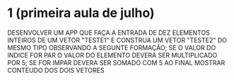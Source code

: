 # 1 (primeira aula de julho)

DESENVOLVER UM APP QUE FAÇA A ENTRADA DE DEZ ELEMENTOS INTEIROS DE UM VETOR "TESTE1" E CONSTRUA UM VETOR "TESTE2" DO MESMO TIPO OBSERVANDO A SEGUNTE FORMAÇÃO; SE O VALOR DO INDICE FOR PAR O VALOR DO ELEMENTO DEVERA SER MULTIPLICADO POR 5;
SE FOR IMPAR DEVERA SER SOMADO COM 5 AO FINAL MOSTRAR CONTEUDO DOS DOIS VETORES 

